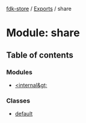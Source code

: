 [fdk-store](../README.md) / [Exports](../modules.md) / share

# Module: share

## Table of contents

### Modules

- [&lt;internal\&gt;](share._internal_.md)

### Classes

- [default](../classes/share.default.md)
